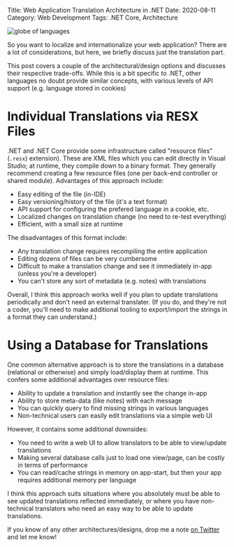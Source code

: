 Title: Web Application Translation Architecture in .NET
Date: 2020-08-11
Category: Web Development
Tags: .NET Core, Architecture

![globe of languages](https://i.imgur.com/bqyLzs1.png?1)

So you want to localize and internationalize your web application? There are a lot of considerations, but here, we briefly discuss just the translation part.

This post covers a couple of the architectural/design options and discusses their respective trade-offs. While this is a bit specific to .NET, other languages no doubt provide similar concepts, with various levels of API support (e.g. language stored in cookies)

# Individual Translations via RESX Files

.NET and .NET Core provide some infrastructure called "resource files" (`.resx`) extension). These are XML files which you can edit directly in Visual Studio; at runtime, they compile down to a binary format. They generally recommend creating a few resource files (one per back-end controller or shared module). Advantages of this approach include:

- Easy editing of the file (in-IDE)
- Easy versioning/history of the file (it's a text format)
- API support for configuring the prefered language in a cookie, etc.
- Localized changes on translation change (no need to re-test everything)
- Efficient, with a small size at runtime

The disadvantages of this format include:

- Any translation change requires recompiling the entire application
- Editing dozens of files can be very cumbersome
- Difficult to make a translation change and see it immediately in-app (unless you're a developer)
- You can't store any sort of metadata (e.g. notes) with translations

Overall, I think this approach works well if you plan to update translations periodically and don't need an external translater. (If you do, and they're not a coder, you'll need to make additional tooling to export/import the strings in a format they can understand.)

# Using a Database for Translations

One common alternative approach is to store the translations in a database (relational or otherwise) and simply load/display them at runtime. This confers some additional advantages over resource files:

- Ability to update a translation and instantly see the change in-app
- Ability to store meta-data (like notes) with each message
- You can quickly query to find missing strings in various languages
- Non-technical users can easily edit translations via a simple web UI

However, it contains some additional downsides:

- You need to write a web UI to allow translators to be able to view/update translations
- Making several database calls just to load one view/page, can be costly in terms of performance
- You can read/cache strings in memory on app-start, but then your app requires additional memory per language

I think this approach suits situations where you absolutely must be able to see updated translations reflected immediately, or where you have non-technical translators who need an easy way to be able to update translations.

If you know of any other architectures/designs, drop me a note [on Twitter](https://twitter.com/nightblade99) and let me know!